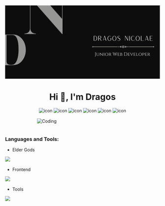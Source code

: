 ![logo](hero-hub.png)

<h1 align="center">Hi 🤝, I'm Dragos </h1>
 
<div align="center">
 <img src="https://techstack-generator.vercel.app/js-icon.svg" alt="icon" width="44" height="44" />
 <img src="https://techstack-generator.vercel.app/ts-icon.svg" alt="icon" width="44" height="44" />
 <img src="https://techstack-generator.vercel.app/react-icon.svg" alt="icon" width="44" height="44" />
 <img src="https://techstack-generator.vercel.app/restapi-icon.svg" alt="icon" width="44" height="44" />
 <img src="https://techstack-generator.vercel.app/docker-icon.svg" alt="icon" width="44" height="44" />
 <img src="https://techstack-generator.vercel.app/prettier-icon.svg" alt="icon" width="50" height="50" />
</div>

<br>

<img align="right" alt="Coding" width="400" src="https://user-images.githubusercontent.com/74038190/212749695-a6817c5a-a794-462b-afca-1b5ce7dd5e63.gif">
<br><br>


<h3 align="left">Languages and Tools:</h3>

- Elder Gods
<p align="left">
  <a href="https://skillicons.dev">
    <img src="https://skillicons.dev/icons?i=html,js,css," />
  </a>
</p>

- Frontend
<p align="left">
  <a href="https://skillicons.dev">
    <img src="https://skillicons.dev/icons?i=ts,js,react,vite,nextjs,redux,tailwind,materialui,bootstrap" />
  </a>
</p>

- Tools
<p align="left">
  <a href="https://skillicons.dev">
    <img src="https://skillicons.dev/icons?i=git,github,docker,vscode,npm,webpack," />
  </a>
</p>
